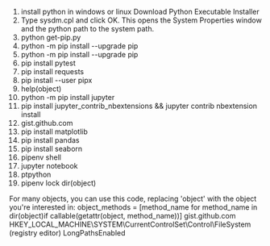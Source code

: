 1. install python in windows or linux
   Download Python Executable Installer
2. Type sysdm.cpl and click OK. This opens the System Properties window and the python path to the system path.
3. python get-pip.py
4. python -m pip install --upgrade pip
5. python -m pip install --upgrade pip
6. pip install pytest
7. pip install requests
8. pip install --user pipx
9. help(object)
10. python -m pip install jupyter
11. pip install jupyter_contrib_nbextensions && jupyter contrib nbextension install
12. gist.github.com
14. pip install matplotlib
15. pip install pandas
16. pip install seaborn
17. pipenv shell
18. jupyter notebook
19. ptpython
20. pipenv lock
dir(object)

For many objects, you can use this code, replacing 'object' with the object you're interested in: object_methods = [method_name for method_name in dir(object)if callable(getattr(object, method_name))]
gist.github.com
HKEY_LOCAL_MACHINE\SYSTEM\CurrentControlSet\Control\FileSystem (registry editor) LongPathsEnabled
